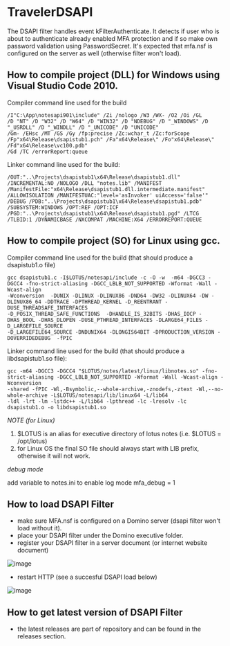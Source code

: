 # TravelerDSAPI

The DSAPI filter handles event kFilterAuthenticate. It detects if user who is about to authenticate already enabled MFA protection and if so make own password validation using PasswordSecret. It's expected that mfa.nsf is configured on the server as well (otherwise filter won't load).

## How to compile project (DLL) for Windows using Visual Studio Code 2010.

Compiler command line used for the build

```
/I"C:\App\notesapi901\include" /Zi /nologo /W3 /WX- /O2 /Oi /GL 
/D "NT" /D "W32" /D "W64" /D "WIN32" /D "NDEBUG" /D "_WINDOWS" /D "_USRDLL" /D "_WINDLL" /D "_UNICODE" /D "UNICODE" 
/Gm- /EHsc /MT /GS /Gy /fp:precise /Zc:wchar_t /Zc:forScope /Fp"x64\Release\dsapistub1.pch" /Fa"x64\Release\" /Fo"x64\Release\" /Fd"x64\Release\vc100.pdb" 
/Gd /TC /errorReport:queue 
```

Linker command line used for the build:

```
/OUT:"..\Projects\dsapistub1\x64\Release\dsapistub1.dll" /INCREMENTAL:NO /NOLOGO /DLL "notes.lib" /MANIFEST /ManifestFile:"x64\Release\dsapistub1.dll.intermediate.manifest"
/ALLOWISOLATION /MANIFESTUAC:"level='asInvoker' uiAccess='false'" /DEBUG /PDB:"..\Projects\dsapistub1\x64\Release\dsapistub1.pdb"
/SUBSYSTEM:WINDOWS /OPT:REF /OPT:ICF /PGD:"..\Projects\dsapistub1\x64\Release\dsapistub1.pgd" /LTCG /TLBID:1 /DYNAMICBASE /NXCOMPAT /MACHINE:X64 /ERRORREPORT:QUEUE 
```

## How to compile project (SO) for Linux using gcc.

Compiler command line used for the build (that should produce a dsapistub1.o file)

```
gcc dsapistub1.c -I$LOTUS/notesapi/include -c -O -w  -m64 -DGCC3 -DGCC4 -fno-strict-aliasing -DGCC_LBLB_NOT_SUPPORTED -Wformat -Wall -Wcast-align 
-Wconversion  -DUNIX -DLINUX -DLINUX86 -DND64 -DW32 -DLINUX64 -DW -DLINUX86_64 -DDTRACE -DPTHREAD_KERNEL -D_REENTRANT -DUSE_THREADSAFE_INTERFACES 
-D_POSIX_THREAD_SAFE_FUNCTIONS  -DHANDLE_IS_32BITS -DHAS_IOCP -DHAS_BOOL -DHAS_DLOPEN -DUSE_PTHREAD_INTERFACES -DLARGE64_FILES -D_LARGEFILE_SOURCE 
-D_LARGEFILE64_SOURCE -DNDUNIX64 -DLONGIS64BIT -DPRODUCTION_VERSION -DOVERRIDEDEBUG  -fPIC
```

Linker command line used for the build (that should produce a libdsapistub1.so file):

```
gcc -m64 -DGCC3 -DGCC4 "$LOTUS/notes/latest/linux/libnotes.so" -fno-strict-aliasing -DGCC_LBLB_NOT_SUPPORTED -Wformat -Wall -Wcast-align -Wconversion 
-shared -fPIC -Wl,-Bsymbolic,--whole-archive,-znodefs,-ztext -Wl,--no-whole-archive -L$LOTUS/notesapi/lib/linux64 -L/lib64 
-ldl -lrt -lm -lstdc++ -L/lib64 -lpthread -lc -lresolv -lc dsapistub1.o -o libdsapistub1.so
```

*NOTE (for Linux)*
1. $LOTUS is an alias for executive directory of lotus notes (i.e. $LOTUS = /opt/lotus)
2. for Linux OS the final SO file should always start with LIB prefix, otherwise it will not work.

*debug mode*

add variable to notes.ini to enable log mode
mfa_debug = 1 

## How to load DSAPI Filter

- make sure MFA.nsf is configured on a Domino server (dsapi filter won't load without it).
- place your DSAPI filter under the Domino executive folder.
- register your DSAPI filter in a server document (or internet website document)

![image](https://user-images.githubusercontent.com/844872/137787313-50ac1507-e5bb-4211-90c6-93c277a586ba.png)

- restart HTTP (see a succesful DSAPI load below)

![image](https://user-images.githubusercontent.com/844872/137787796-e4735b74-75e2-4ed7-86bb-320d81eea6b6.png)

## How to get latest version of DSAPI Filter

- the latest releases are part of repository and can be found in the releases section.
